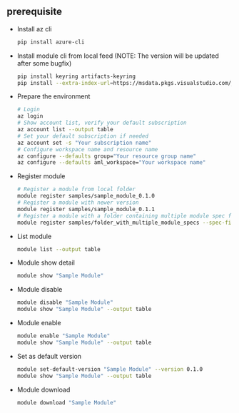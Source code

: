 ## prerequisite

* Install az cli

  ```bash
  pip install azure-cli
  ```

* Install module cli from local feed (NOTE: The version will be updated after some bugfix)

  ```bash
  pip install keyring artifacts-keyring
  pip install --extra-index-url=https://msdata.pkgs.visualstudio.com/_packaging/azureml-modules%40Local/pypi/simple/ azureml-designer-tools==0.1.20.post11576103
  ```

* Prepare the environment

  ```bash
  # Login
  az login
  # Show account list, verify your default subscription
  az account list --output table
  # Set your default subscription if needed
  az account set -s "Your subscription name"
  # Configure workspace name and resource name
  az configure --defaults group="Your resource group name"
  az configure --defaults aml_workspace="Your workspace name"
  ```

  

* Register module

  ```bash
  # Register a module from local folder
  module register samples/sample_module_0.1.0
  # Register a module with newer version
  module register samples/sample_module_0.1.1
  # Register a module with a folder containing multiple module spec files
  module register samples/folder_with_multiple_module_specs --spec-file=add_rows.yaml
  ```

* List module

  ```bash
  module list --output table
  ```

* Module show detail

  ```bash
  module show "Sample Module"
  ```

* Module disable 

  ```bash
  module disable "Sample Module"
  module show "Sample Module" --output table
  ```

* Module enable

  ```bash
  module enable "Sample Module"
  module show "Sample Module" --output table
  ```

* Set as default version

  ```bash
  module set-default-version "Sample Module" --version 0.1.0
  module show "Sample Module" --output table
  ```

* Module download

  ```bash
  module download "Sample Module"
  ```

  